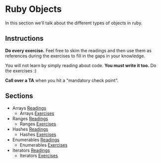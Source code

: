 # Ruby Objects

In this section we'll talk about the different types of objects in ruby.

## Instructions

**Do every exercise.**  Feel free to skim the readings and then use them as references during the exercises to fill in the gaps in your knowledge.

You will not learn by simply reading about code. **You must write it too.** Do the exercises :)

**Call over a TA** when you hit a "mandatory check point".

## Sections

* Arrays [Readings](./arrays_readings.md)
  * Arrays [Exercises](./arrays_exercises.md)
* Ranges [Readings](./ranges_readings.md)
  * Ranges [Exercises](./ranges_exercises.md)
* Hashes [Readings](./hashes_readings.md)
  * Hashes [Exercises](./hashes_exercises.md)
* Enumerables [Readings](./enumerables_readings.md)
  * Enumerables [Exercises](./enumerables_exercises.md)
* Iterators [Readings](./iterators_readings.md)
  * Iterators [Exercises](./iterators_exercises.md)
